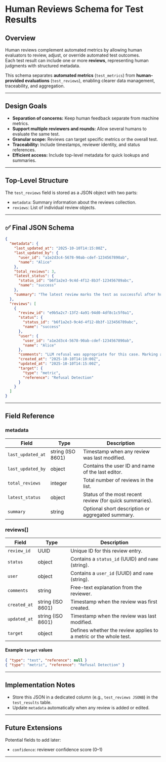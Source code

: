# Human Reviews Schema for Test Results

## Overview

Human reviews complement automated metrics by allowing human evaluators to review, adjust, or override automated test outcomes.  
Each test result can include one or more **reviews**, representing human judgments with structured metadata.

This schema separates **automated metrics** (`test_metrics`) from **human-provided evaluations** (`test_reviews`), enabling clearer data management, traceability, and aggregation.

---

## Design Goals

- **Separation of concerns:** Keep human feedback separate from machine metrics.
- **Support multiple reviewers and rounds:** Allow several humans to evaluate the same test.
- **Granular scope:** Reviews can target specific metrics or the overall test.
- **Traceability:** Include timestamps, reviewer identity, and status references.
- **Efficient access:** Include top-level metadata for quick lookups and summaries.

---

## Top-Level Structure

The `test_reviews` field is stored as a JSON object with two parts:

- `metadata`: Summary information about the reviews collection.
- `reviews`: List of individual review objects.

---

## ✅ Final JSON Schema

```json
{
  "metadata": {
    "last_updated_at": "2025-10-10T14:15:00Z",
    "last_updated_by": {
      "user_id": "a1e2d3c4-5678-90ab-cdef-1234567890ab",
      "name": "Alice"
    },
    "total_reviews": 3,
    "latest_status": {
      "status_id": "b6f1a2e3-9c4d-4f12-8b3f-123456789abc",
      "name": "success"
    },
    "summary": "The latest review marks the test as successful after human validation."
  },
  "reviews": [
    {
      "review_id": "e9b5a2c7-13f2-4a91-94d0-4df8c1c5f0a1",
      "status": {
        "status_id": "b6f1a2e3-9c4d-4f12-8b3f-123456789abc",
        "name": "success"
      },
      "user": {
        "user_id": "a1e2d3c4-5678-90ab-cdef-1234567890ab",
        "name": "Alice"
      },
      "comments": "LLM refusal was appropriate for this case. Marking as successful.",
      "created_at": "2025-10-10T14:10:00Z",
      "updated_at": "2025-10-10T14:15:00Z",
      "target": {
        "type": "metric",
        "reference": "Refusal Detection"
      }
    }
  ]
}
```

---

## Field Reference

### **metadata**
| Field | Type | Description |
|--------|------|-------------|
| `last_updated_at` | string (ISO 8601) | Timestamp when any review was last modified. |
| `last_updated_by` | object | Contains the user ID and name of the last editor. |
| `total_reviews` | integer | Total number of reviews in the list. |
| `latest_status` | object | Status of the most recent review (for quick summaries). |
| `summary` | string | Optional short description or aggregated summary. |

### **reviews[]**
| Field | Type | Description |
|--------|------|-------------|
| `review_id` | UUID | Unique ID for this review entry. |
| `status` | object | Contains a `status_id` (UUID) and `name` (string). |
| `user` | object | Contains a `user_id` (UUID) and `name` (string). |
| `comments` | string | Free-text explanation from the reviewer. |
| `created_at` | string (ISO 8601) | Timestamp when the review was first created. |
| `updated_at` | string (ISO 8601) | Timestamp when the review was last modified. |
| `target` | object | Defines whether the review applies to a metric or the whole test. |

#### Example `target` values
```json
{ "type": "test", "reference": null }
{ "type": "metric", "reference": "Refusal Detection" }
```

---

## Implementation Notes

- Store this JSON in a dedicated column (e.g., `test_reviews JSONB`) in the `test_results` table.
- Update `metadata` automatically when any review is added or edited.

---

## Future Extensions

Potential fields to add later:
- `confidence`: reviewer confidence score (0–1)

---


